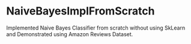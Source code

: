 # NaiveBayesImplFromScratch
Implemented Naive Bayes Classifier from scratch without using SkLearn and Demonstrated using Amazon Reviews Dataset.
